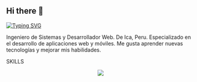 ## Hi there 👋
[![Typing SVG](https://readme-typing-svg.herokuapp.com?font=Fira+Code&pause=1000&center=true&vCenter=true&width=700&lines=Gustavo+Canales)](https://git.io/typing-svg)

Ingeniero de Sistemas y Desarrollador Web. De Ica, Peru. Especializado en el desarrollo de aplicaciones web y móviles. Me gusta aprender nuevas tecnologías y mejorar mis habilidades.

SKILLS
<p align="center">
  <a href="https://skillicons.dev">
    <img src="https://skillicons.dev/icons?i=js,html,css,astro,github,git,py.java,react,php.vscode,tailwind,figma" />
  </a>
</p>
